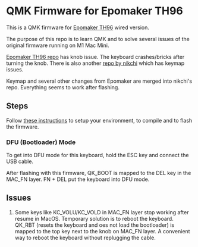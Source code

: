 # QMK Firmware for Epomaker TH96

This is a QMK firmware for [Epomaker TH96](https://epomaker.com/products/epomaker-th96?_pos=1&_sid=3c7159ad2&_ss=r&variant=40077772193865) wired version.

The purpose of this repo is to learn QMK and to solve several issues of the original firmware running on M1 Mac Mini.

[Epomaker TH96 repo](https://github.com/Epomaker/qmk_firmware) has knob issue. The keyboard crashes/bricks after turning the knob. There is also another [repo by nikchi](https://github.com/nikchi/qmk_firmware) which has keymap issues.

Keymap and several other changes from Epomaker are merged into nikchi's repo. Everything seems to work after flashing.

## Steps
Follow [these instructions](https://docs.qmk.fm/#/getting_started_build_tools) to setup your environment, to compile and to flash the firmware.

### DFU (Bootloader) Mode

To get into DFU mode for this keyboard, hold the ESC key and connect the USB cable. 

After flashing with this firmware, QK_BOOT is mapped to the DEL key in the MAC_FN layer. FN + DEL put the keyboard into DFU mode.

## Issues

1. Some keys like KC_VOLU/KC_VOLD in MAC_FN layer stop working after resume in MacOS. Temporary solution is to reboot the keyboard. QK_RBT (resets the keyboard and oes not load the bootloader) is mapped to the top key next to the knob on MAC_FN layer. A convenient way to reboot the keyboard without replugging the cable.
